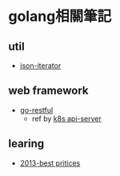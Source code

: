 # golang相關筆記

## util

- [json-iterator](https://github.com/json-iterator/go)

## web framework
- [go-restful](https://github.com/emicklei/go-restful)
  - ref by [k8s api-server](https://github.com/kubernetes/kubernetes/blob/e42e2e877f01d28d886ebe5b855ff0f16ffca680/staging/src/k8s.io/apiserver/pkg/endpoints/installer.go#L129)


## learing
- [2013-best pritices](https://talks.golang.org/2013/bestpractices.slide#1)